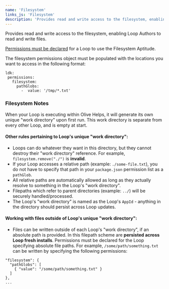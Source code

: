 ```yaml
---
name: 'Filesystem'
links_js: 'Filesystem'
description: 'Provides read and write access to the filesystem, enabling Loop Authors to read and write files.'
---
```


Provides read and write access to the filesystem, enabling Loop Authors to read and write files.

[Permissions must be declared](https://github.com/open-olive/loop-development-kit/tree/main/ldk/javascript#loop-permissions) for a Loop to use the Filesystem Aptitude.

The filesystem permissions object must be populated with the locations you want to access in the following format:

```
ldk:
 permissions:
   filesystem:
     pathGlobs:
       -  value: '/tmp/*.txt'
```

### Filesystem Notes

When your Loop is executing within Olive Helps, it will generate its own unique "work directory" upon first run. This work directory is separate from every other Loop, and is empty at start.

#### Other rules pertaining to Loop's unique "work directory":

- Loops can do whatever they want in this directory, but they cannot destroy their "work directory" reference. For example, `filesystem.remove("./")` is **invalid**.
- If your Loop accesses a relative path (example: `./some-file.txt`), you do not have to specify that path in your `package.json` permission list as a `pathGlob`.
- All relative paths are automatically allowed as long as they actually resolve to something in the Loop's "work directory".
- Filepaths which refer to parent directories (example: `../`) will be securely handled/processed.
- The Loop's "work directory" is named as the Loop's `AppId` - anything in the directory should persist across Loop updates.

#### Working with files outside of Loop's unique "work directory":

- Files can be written outside of each Loop's "work directory", if an absolute path is provided. In this filepath scheme are **persisted across Loop fresh installs**. Permissions must be declared for the Loop specifying absolute file paths. For example, `/some/path/something.txt` can be written by specifying the following permissions:
```
"filesystem": {
  "pathGlobs": [
    { "value": "/some/path/something.txt" }
  ]
},
...
```
